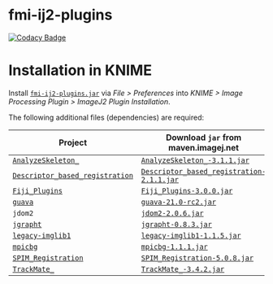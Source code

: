 # fmi-ij2-plugins

[![Codacy Badge](https://api.codacy.com/project/badge/Grade/6223c2d420574794be62f9f45a871903)](https://www.codacy.com/app/imagejan/fmi-ij2-plugins?utm_source=github.com&amp;utm_medium=referral&amp;utm_content=fmi-faim/fmi-ij2-plugins&amp;utm_campaign=Badge_Grade)

# Installation in KNIME

Install [`fmi-ij2-plugins.jar`](https://github.com/fmi-faim/fmi-ij2-plugins/releases/download/v0.1.2/fmi-ij2-plugins-0.1.2.jar) via *File > Preferences* into *KNIME > Image Processing Plugin > ImageJ2 Plugin Installation*.

The following additional files (dependencies) are required:

| Project | Download `jar` from maven.imagej.net |
| --- | --- |
| [`AnalyzeSkeleton_`](https://github.com/fiji/AnalyzeSkeleton/) | [`AnalyzeSkeleton_-3.1.1.jar`](http://maven.imagej.net/service/local/repositories/releases/content/sc/fiji/AnalyzeSkeleton_/3.1.1/AnalyzeSkeleton_-3.1.1.jar) |
| [`Descriptor_based_registration`](https://github.com/fiji/Descriptor_based_registration) | [`Descriptor_based_registration-2.1.1.jar`](http://maven.imagej.net/service/local/repositories/releases/content/sc/fiji/Descriptor_based_registration/2.1.1/Descriptor_based_registration-2.1.1.jar) |
| [`Fiji_Plugins`](https://github.com/fiji/Fiji_Plugins) | [`Fiji_Plugins-3.0.0.jar`](http://maven.imagej.net/service/local/repositories/releases/content/sc/fiji/Fiji_Plugins/3.0.0/Fiji_Plugins-3.0.0.jar) |
| [`guava`](https://github.com/google/guava) | [`guava-21.0-rc2.jar`](http://maven.imagej.net/service/local/repositories/central/content/com/google/guava/guava/21.0-rc2/guava-21.0-rc2.jar) |
| `jdom2` | [`jdom2-2.0.6.jar`](http://maven.imagej.net/service/local/repositories/bedatadriven/content/org/jdom/jdom2/2.0.6/jdom2-2.0.6.jar) |
| [`jgrapht`](https://github.com/rcpoison/jgrapht) | [`jgrapht-0.8.3.jar`](http://maven.imagej.net/service/local/repositories/bedatadriven/content/net/sf/jgrapht/jgrapht/0.8.3/jgrapht-0.8.3.jar) |
| [`legacy-imglib1`](https://github.com/fiji/legacy-imglib1) | [`legacy-imglib1-1.1.5.jar`](http://maven.imagej.net/service/local/repositories/releases/content/sc/fiji/legacy-imglib1/1.1.5/legacy-imglib1-1.1.5.jar) |
| [`mpicbg`](https://github.com/axtimwalde/mpicbg/tree/master/mpicbg) | [`mpicbg-1.1.1.jar`](http://maven.imagej.net/service/local/repositories/releases/content/mpicbg/mpicbg/1.1.1/mpicbg-1.1.1.jar) |
| [`SPIM_Registration`](https://github.com/fiji/SPIM_Registration) | [`SPIM_Registration-5.0.8.jar`](http://maven.imagej.net/service/local/repositories/releases/content/sc/fiji/SPIM_Registration/5.0.8/SPIM_Registration-5.0.8.jar) |
| [`TrackMate_`](https://github.com/fiji/TrackMate) | [`TrackMate_-3.4.2.jar`](http://maven.imagej.net/service/local/repositories/releases/content/sc/fiji/TrackMate_/3.4.2/TrackMate_-3.4.2.jar) |
